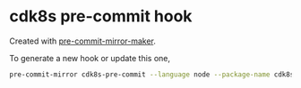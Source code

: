 # cdk8s pre-commit hook

Created with [pre-commit-mirror-maker](https://github.com/pre-commit/pre-commit-mirror-maker).

To generate a new hook or update this one,

```sh
pre-commit-mirror cdk8s-pre-commit --language node --package-name cdk8s-cli --description "Pre-commit hook for cdk8s" --files-regex ".*cdk8s\.ya?ml$" --entry cdk8s
```
